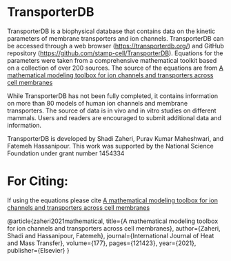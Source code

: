 # TransporterDB
TransporterDB is a biophysical database that contains data on the kinetic parameters of membrane transporters and ion channels.
TransporterDB can be accessed through a web browser (https://transporterdb.org/) and GitHub repository
(https://github.com/stamp-cell/TransporterDB). 
Equations for the parameters were taken from a comprehensive mathematical toolkit based on a collection of over 200 sources.
The source of the equations are from [A mathematical modeling toolbox for ion channels and transporters across cell membranes](https://www.sciencedirect.com/science/article/abs/pii/S0017931021005263)

While TransporterDB has not been fully completed, it contains information on more than 80 models of human ion channels and membrane transporters. 
The source of data is in vivo and in vitro studies on different mammals. Users and readers are encouraged to submit additional data and information.

TransporterDB is developed by Shadi Zaheri, Purav Kumar Maheshwari, and Fatemeh Hassanipour.
This work was supported by the National Science Foundation under grant number 1454334

# For Citing:
If using the equations please cite [A mathematical modeling toolbox for ion channels and transporters across cell membranes](https://www.sciencedirect.com/science/article/abs/pii/S0017931021005263)

@article{zaheri2021mathematical,
  title={A mathematical modeling toolbox for ion channels and transporters across cell membranes},
  author={Zaheri, Shadi and Hassanipour, Fatemeh},
  journal={International Journal of Heat and Mass Transfer},
  volume={177},
  pages={121423},
  year={2021},
  publisher={Elsevier}
}
